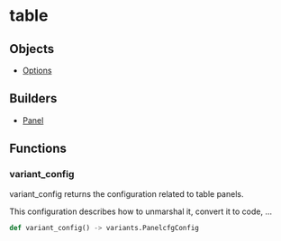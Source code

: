 # <span class="badge package-variant-panelcfg"></span> table

## Objects

 * <span class="badge object-type-class"></span> [Options](./object-Options.md)
## Builders

 * <span class="badge builder"></span> [Panel](./builder-Panel.md)
## Functions

### <span class="badge function"></span> variant_config

variant_config returns the configuration related to table panels.

This configuration describes how to unmarshal it, convert it to code, …

```python
def variant_config() -> variants.PanelcfgConfig
```

